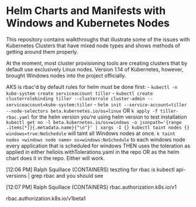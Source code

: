 # Helm Charts and Manifests with Windows and Kubernetes Nodes

This repository contains walkthroughs that illustrate some of the issues with Kubernetes Clusters that have mixed node types and shows methods of getting around them properly.

At the moment, most cluster provisioning tools are creating clusters that by default use exclusively Linux nodes. Version 1.14 of Kubernetes, however, brought Windows nodes into the project officially. 



AKS is rbac'd by default
	rules for helm must be done first:
	- `kubectl -n kube-system create serviceaccount tiller`
    - `kubectl create clusterrolebinding tiller --clusterrole cluster-admin --serviceaccount=kube-system:tiller`
    - `helm init --service-account=tiller --node-selectors beta.kubernetes.io/os=linux` OR `k apply -f tiller-rbac.yaml` for the helm version you're using
	helm version to test installation
	`kubectl get no -l beta.kubernetes.io/os=windows -o jsonpath='{range .items[*]}{.metadata.name}{"\n"}' | xargs -I {} kubectl taint nodes {} windows=true:NoSchedule` will taint all Windows nodes at once.
	`k taint nodes <windows node name> os=windows:NoSchedule` to each windows node
	every application that is scheduled for windows THEN uses the toleration as applied in either helloiis.withTolerations.yaml in the repo OR as the helm chart does it in the repo. Either will work.



[12:06 PM] Ralph Squillace (CONTAINERS)
    teszting for rbac is kubectl api-versions | grep rbac and you should see 

​[12:07 PM] Ralph Squillace (CONTAINERS)
    rbac.authorization.k8s.io/v1

rbac.authorization.k8s.io/v1beta1

 


